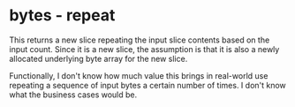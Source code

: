 # bytes - repeat

This returns a new slice repeating the input slice contents based on the input count. Since it is a new slice, the assumption is that it is also a newly allocated underlying byte array for the new slice.

Functionally, I don't know how much value this brings in real-world use repeating a sequence of input bytes a certain number of times. I don't know what the business cases would be.
